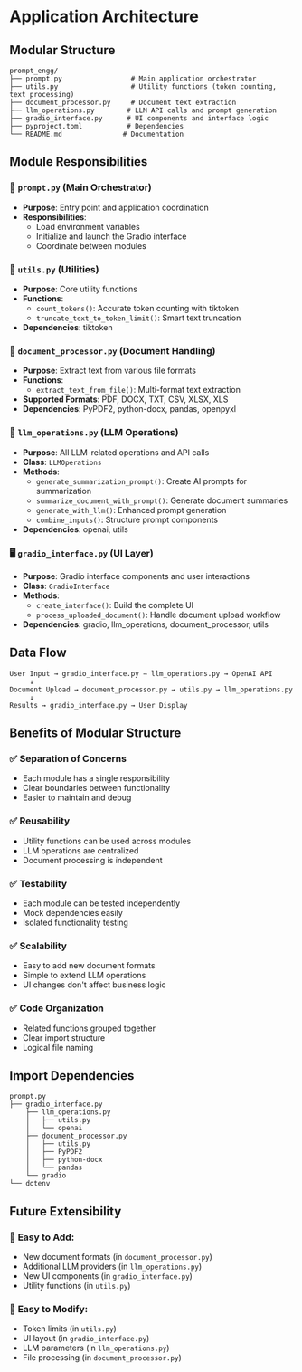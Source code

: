 # Application Architecture

## Modular Structure

```
prompt_engg/
├── prompt.py                 # Main application orchestrator
├── utils.py                  # Utility functions (token counting, text processing)
├── document_processor.py     # Document text extraction
├── llm_operations.py        # LLM API calls and prompt generation
├── gradio_interface.py      # UI components and interface logic
├── pyproject.toml           # Dependencies
└── README.md               # Documentation
```

## Module Responsibilities

### 📁 `prompt.py` (Main Orchestrator)
- **Purpose**: Entry point and application coordination
- **Responsibilities**:
  - Load environment variables
  - Initialize and launch the Gradio interface
  - Coordinate between modules

### 🔧 `utils.py` (Utilities)
- **Purpose**: Core utility functions
- **Functions**:
  - `count_tokens()`: Accurate token counting with tiktoken
  - `truncate_text_to_token_limit()`: Smart text truncation
- **Dependencies**: tiktoken

### 📄 `document_processor.py` (Document Handling)
- **Purpose**: Extract text from various file formats
- **Functions**:
  - `extract_text_from_file()`: Multi-format text extraction
- **Supported Formats**: PDF, DOCX, TXT, CSV, XLSX, XLS
- **Dependencies**: PyPDF2, python-docx, pandas, openpyxl

### 🤖 `llm_operations.py` (LLM Operations)
- **Purpose**: All LLM-related operations and API calls
- **Class**: `LLMOperations`
- **Methods**:
  - `generate_summarization_prompt()`: Create AI prompts for summarization
  - `summarize_document_with_prompt()`: Generate document summaries
  - `generate_with_llm()`: Enhanced prompt generation
  - `combine_inputs()`: Structure prompt components
- **Dependencies**: openai, utils

### 🖥️ `gradio_interface.py` (UI Layer)
- **Purpose**: Gradio interface components and user interactions
- **Class**: `GradioInterface`
- **Methods**:
  - `create_interface()`: Build the complete UI
  - `process_uploaded_document()`: Handle document upload workflow
- **Dependencies**: gradio, llm_operations, document_processor, utils

## Data Flow

```
User Input → gradio_interface.py → llm_operations.py → OpenAI API
     ↓
Document Upload → document_processor.py → utils.py → llm_operations.py
     ↓
Results → gradio_interface.py → User Display
```

## Benefits of Modular Structure

### ✅ **Separation of Concerns**
- Each module has a single responsibility
- Clear boundaries between functionality
- Easier to maintain and debug

### ✅ **Reusability**
- Utility functions can be used across modules
- LLM operations are centralized
- Document processing is independent

### ✅ **Testability**
- Each module can be tested independently
- Mock dependencies easily
- Isolated functionality testing

### ✅ **Scalability**
- Easy to add new document formats
- Simple to extend LLM operations
- UI changes don't affect business logic

### ✅ **Code Organization**
- Related functions grouped together
- Clear import structure
- Logical file naming

## Import Dependencies

```
prompt.py
├── gradio_interface.py
    ├── llm_operations.py
    │   ├── utils.py
    │   └── openai
    ├── document_processor.py
    │   ├── utils.py
    │   ├── PyPDF2
    │   ├── python-docx
    │   └── pandas
    └── gradio
└── dotenv
```

## Future Extensibility

### 🔮 **Easy to Add**:
- New document formats (in `document_processor.py`)
- Additional LLM providers (in `llm_operations.py`)
- New UI components (in `gradio_interface.py`)
- Utility functions (in `utils.py`)

### 🔮 **Easy to Modify**:
- Token limits (in `utils.py`)
- UI layout (in `gradio_interface.py`)
- LLM parameters (in `llm_operations.py`)
- File processing (in `document_processor.py`)
